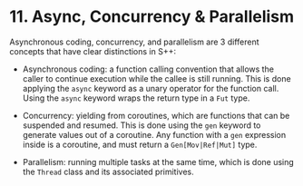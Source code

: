 # 11. Async, Concurrency & Parallelism

Asynchronous coding, concurrency, and parallelism are 3 different concepts that have clear distinctions in S++:

- Asynchronous coding: a function calling convention that allows the caller to continue execution while the callee is
  still running. This is done applying the `async` keyword as a unary operator for the function call. Using the `async`
  keyword wraps the return type in a `Fut` type.

- Concurrency: yielding from coroutines, which are functions that can be suspended and resumed. This is done using
  the `gen` keyword to generate values out of a coroutine. Any function with a `gen` expression inside is a coroutine,
  and must return a `Gen[Mov|Ref|Mut]` type.

- Parallelism: running multiple tasks at the same time, which is done using the `Thread` class and its associated
  primitives.
